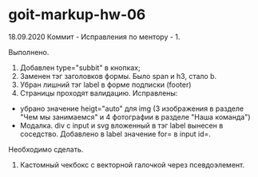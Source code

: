 # goit-markup-hw-06

18.09.2020
Коммит - Исправления по ментору - 1.

Выполнено.

1. Добавлен type="subbit" в кнопках;
2. Заменен тэг заголовков формы. Было span и h3, стало b.
3. Убран лишний тэг label в форме подписки (footer)
4. Страницы проходят валидацию.
   Исправлены:

- убрано значение heigt="auto" для img (3 изображения в разделе "Чем мы занимаемся" и 4 фотографии в разделе "Наша команда")
- Модалка. div с input и svg вложенный в тэг label вынесен в соседство. Добавлено в label значение for= в input id=.

Необходимо сделать.

1. Кастомный чекбокс с векторной галочкой через псевдоэлемент.
